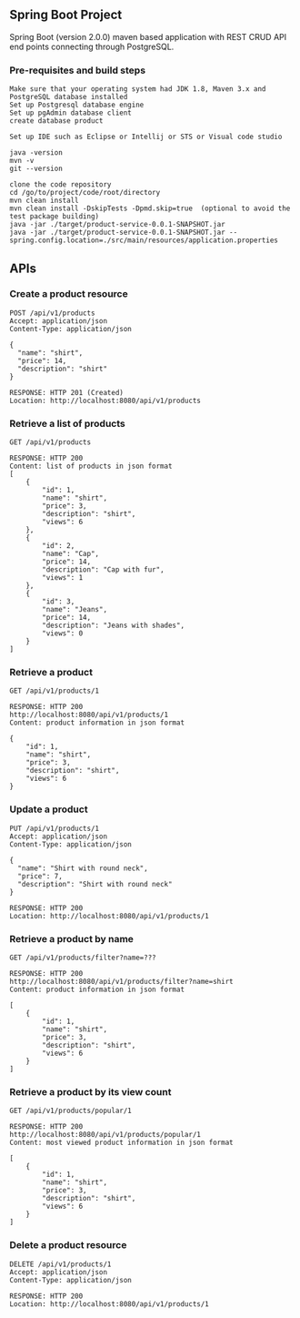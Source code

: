 ## Spring Boot Project
Spring Boot (version 2.0.0) maven based application with REST CRUD API end points connecting through PostgreSQL.

### Pre-requisites and build steps
```
Make sure that your operating system had JDK 1.8, Maven 3.x and PostgreSQL database installed
Set up Postgresql database engine
Set up pgAdmin database client
create database product

Set up IDE such as Eclipse or Intellij or STS or Visual code studio

java -version
mvn -v
git --version

clone the code repository
cd /go/to/project/code/root/directory
mvn clean install
mvn clean install -DskipTests -Dpmd.skip=true  (optional to avoid the test package building)
java -jar ./target/product-service-0.0.1-SNAPSHOT.jar
java -jar ./target/product-service-0.0.1-SNAPSHOT.jar --spring.config.location=./src/main/resources/application.properties
```

## APIs

### Create a product resource
```
POST /api/v1/products
Accept: application/json
Content-Type: application/json

{
  "name": "shirt",
  "price": 14,
  "description": "shirt"
}

RESPONSE: HTTP 201 (Created)
Location: http://localhost:8080/api/v1/products
```

### Retrieve a list of products
```
GET /api/v1/products

RESPONSE: HTTP 200
Content: list of products in json format
[
    {
        "id": 1,
        "name": "shirt",
        "price": 3,
        "description": "shirt",
        "views": 6
    },
    {
        "id": 2,
        "name": "Cap",
        "price": 14,
        "description": "Cap with fur",
        "views": 1
    },
    {
        "id": 3,
        "name": "Jeans",
        "price": 14,
        "description": "Jeans with shades",
        "views": 0
    }
]    
```

### Retrieve a product
```
GET /api/v1/products/1

RESPONSE: HTTP 200
http://localhost:8080/api/v1/products/1
Content: product information in json format

{
    "id": 1,
    "name": "shirt",
    "price": 3,
    "description": "shirt",
    "views": 6
}
```

### Update a product
```
PUT /api/v1/products/1
Accept: application/json
Content-Type: application/json

{
  "name": "Shirt with round neck",
  "price": 7,
  "description": "Shirt with round neck"
}

RESPONSE: HTTP 200
Location: http://localhost:8080/api/v1/products/1
```

### Retrieve a product by name
```
GET /api/v1/products/filter?name=???

RESPONSE: HTTP 200
http://localhost:8080/api/v1/products/filter?name=shirt
Content: product information in json format

[
    {
        "id": 1,
        "name": "shirt",
        "price": 3,
        "description": "shirt",
        "views": 6
    }
]
```

### Retrieve a product by its view count
```
GET /api/v1/products/popular/1

RESPONSE: HTTP 200
http://localhost:8080/api/v1/products/popular/1
Content: most viewed product information in json format

[
    {
        "id": 1,
        "name": "shirt",
        "price": 3,
        "description": "shirt",
        "views": 6
    }
]
```

### Delete a product resource
```
DELETE /api/v1/products/1
Accept: application/json
Content-Type: application/json

RESPONSE: HTTP 200
Location: http://localhost:8080/api/v1/products/1
```